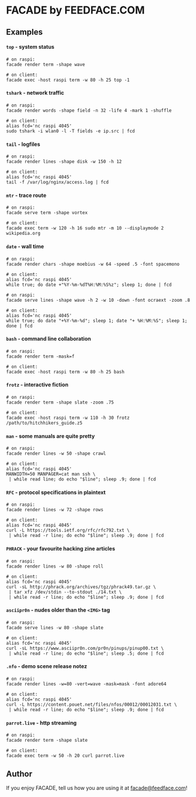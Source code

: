 # FACADE by FEEDFACE.COM
    
## Examples

#### `top` - system status
```
# on raspi:
facade render term -shape wave

# on client:
facade exec -host raspi term -w 80 -h 25 top -1
```


#### `tshark` - network traffic
```
# on raspi:
facade render words -shape field -n 32 -life 4 -mark 1 -shuffle 

# on client:
alias fcd='nc raspi 4045'
sudo tshark -i wlan0 -l -T fields -e ip.src | fcd
```


#### `tail` - logfiles
```
# on raspi:
facade render lines -shape disk -w 150 -h 12

# on client:
alias fcd='nc raspi 4045'
tail -f /var/log/nginx/access.log | fcd
```

#### `mtr` - trace route
```
# on raspi:
facade serve term -shape vortex

# on client:
facade exec term -w 120 -h 16 sudo mtr -m 10 --displaymode 2 wikipedia.org
```


#### `date` - wall time
```
# on raspi:
facade render chars -shape moebius -w 64 -speed .5 -font spacemono

# on client:
alias fcd='nc raspi 4045'
while true; do date +"%Y-%m-%dT%H:%M:%S%z"; sleep 1; done | fcd
```

```
# on raspi:
facade serve lines -shape wave -h 2 -w 10 -down -font ocraext -zoom .8

# on client:
alias fcd='nc raspi 4045'
while true; do date "+%Y-%m-%d"; sleep 1; date "+ %H:%M:%S"; sleep 1; done | fcd
```


#### `bash` - command line collaboration

```
# on raspi:
facade render term -mask=f

# on client:
facade exec -host raspi term -w 80 -h 25 bash
```


#### `frotz` - interactive fiction

```
# on raspi:
facade render term -shape slate -zoom .75

# on client:
facade exec -host raspi term -w 110 -h 30 frotz /path/to/hitchhikers_guide.z5
```


#### `man` - some manuals are quite pretty
```
# on raspi:
facade render lines -w 50 -shape crawl

# on client:
alias fcd='nc raspi 4045'
MANWIDTH=50 MANPAGER=cat man ssh \
 | while read line; do echo "$line"; sleep .9; done | fcd
```


#### `RFC` - protocol specifications in plaintext
```
# on raspi:
facade render lines -w 72 -shape rows

# on client:
alias fcd='nc raspi 4045'
curl -L https://tools.ietf.org/rfc/rfc792.txt \
 | while read -r line; do echo "$line"; sleep .9; done | fcd
```


#### `PHRACK` - your favourite hacking zine articles
```
# on raspi:
facade render lines -w 80 -shape roll

# on client:
alias fcd='nc raspi 4045'
curl -sL http://phrack.org/archives/tgz/phrack49.tar.gz \
 | tar xfz /dev/stdin --to-stdout ./14.txt \
 | while read -r line; do echo "$line"; sleep .9; done | fcd
```


#### `asciipr0n` - nudes older than the `<IMG>` tag
```
# on raspi:
facade serve lines -w 80 -shape slate

# on client:
alias fcd='nc raspi 4045'
curl -sL https://www.asciipr0n.com/pr0n/pinups/pinup00.txt \
 | while read -r line; do echo "$line"; sleep .5; done | fcd
```


#### `.nfo` - demo scene release notez
```
# on raspi:
facade render lines -w=80 -vert=wave -mask=mask -font adore64

# on client:
alias fcd='nc raspi 4045'
curl -L https://content.pouet.net/files/nfos/00012/00012031.txt \
 | while read -r line; do echo "$line"; sleep .9; done | fcd
```


#### `parrot.live` - http streaming
```
# on raspi:
facade render term -shape slate

# on client:
facade exec term -w 50 -h 20 curl parrot.live
```

## Author

If you enjoy FACADE, tell us how you are using it at <facade@feedface.com>!

